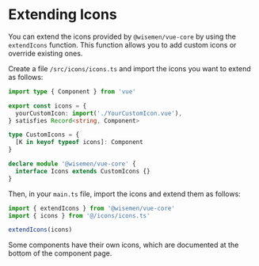 # Extending Icons

You can extend the icons provided by `@wisemen/vue-core` by using the `extendIcons` function. This function allows you to add custom icons or override existing ones.

Create a file `/src/icons/icons.ts` and import the icons you want to extend as follows:

```ts
import type { Component } from 'vue'

export const icons = {
  yourCustomIcon: import('./YourCustomIcon.vue'),
} satisfies Record<string, Component>

type CustomIcons = {
  [K in keyof typeof icons]: Component
}

declare module '@wisemen/vue-core' {
  interface Icons extends CustomIcons {}
}
```

Then, in your `main.ts` file, import the icons and extend them as follows:

```ts
import { extendIcons } from '@wisemen/vue-core'
import { icons } from '@/icons/icons.ts'

extendIcons(icons)
```

Some components have their own icons, which are documented at the bottom of the component page.